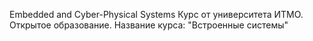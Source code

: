 Embedded and Cyber-Physical Systems
Курс от университета ИТМО. Открытое образование. Название курса: "Встроенные системы"

